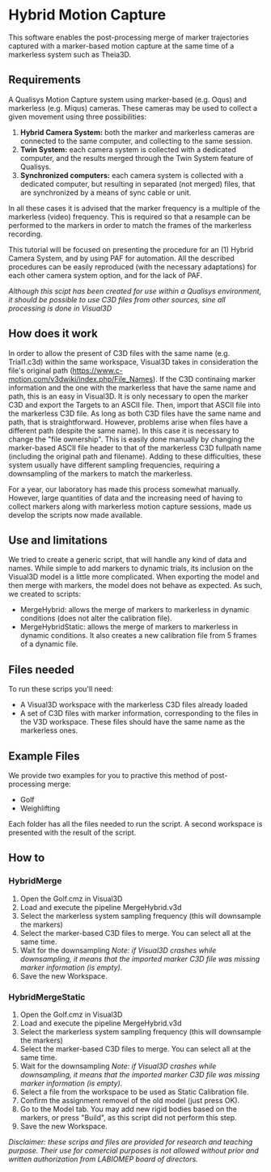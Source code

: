 # Hybrid Motion Capture

This software enables the post-processing merge of marker trajectories captured with a marker-based motion capture at the same time of a markerless system such as Theia3D.

## Requirements
A Qualisys Motion Capture system using marker-based (e.g. Oqus) and markerless (e.g. Miqus) cameras. These cameras may be used to collect a given movement using three possibilities:

1. **Hybrid Camera System:** both the marker and markerless cameras are connected to the same computer, and collecting to the same session.
2. **Twin System:** each camera system is collected with a dedicated computer, and the results merged through the Twin System feature of Qualisys.
3. **Synchronized computers:** each camera system is collected with a dedicated computer, but resulting in separated (not merged) files, that are synchronized by a means of sync cable or unit.

In all these cases it is advised that the marker frequency is a multiple of the markerless (video) frequency. This is required so that a resample can be performed to the markers in order to match the frames of the markerless recording.

This tutorial will be focused on presenting the procedure for an (1) Hybrid Camera System, and by using PAF for automation. All the described procedures can be easily reproduced (with the necessary adaptations) for each other camera system option, and for the lack of PAF.

*Although this scipt has been created for use within a Qualisys environment, it should be possible to use C3D files from other sources, sine all processing is done in Visual3D*

## How does it work
In order to allow the present of C3D files with the same name (e.g. Trial1.c3d) within the same workspace, Visual3D takes in consideration the file's original path (https://www.c-motion.com/v3dwiki/index.php/File_Names).
If the C3D continaing marker information and the one with the markerless that have the same name and path, this is an easy in Visual3D. It is only necessary to open the marker C3D and export the Targets to an ASCII file. Then, import that ASCII file into the markerless C3D file. As long as both C3D files have the same name and path, that is straightforward.
However, problems arise when files have a different path (despite the same name). In this case it is necessary to change the "file ownership". This is easily done manually by changing the marker-based ASCII file header to that of the markerless C3D fullpath name (including the original path and filename).
Adding to these difficulties, these system usually have different sampling frequencies, requiring a downsampling of the markers to match the markerless.

For a year, our laboratory has made this process somewhat manually. However, large quantities of data and the increasing need of having to collect markers along with markerless motion capture sessions, made us develop the scripts now made available.

## Use and limitations
We tried to create a generic script, that will handle any kind of data and names.
While simple to add markers to dynamic trials, its inclusion on the Visual3D model is a little more complicated. When exporting the model and then merge with markers, the model does not behave as expected. As such, we created to scripts:
- MergeHybrid: allows the merge of markers to markerless in dynamic conditions (does not alter the calibration file).
- MergeHybridStatic: allows the merge of markers to markerless in dynamic conditions. It also creates a new calibration file from 5 frames of a dynamic file.

## Files needed
To run these scrips you'll need:
- A Visual3D workspace with the markerless C3D files already loaded
- A set of C3D files with marker information, corresponding to the files in the V3D workspace. These files should have the same name as the markerless ones.

##  Example Files
We provide two examples for you to practive this method of post-processing merge:
- Golf
- Weighlifting

Each folder has all the files needed to run the script.
A second workspace is presented with the result of the script.

## How to
### HybridMerge
1. Open the Golf.cmz in Visual3D
2. Load and execute the pipeline MergeHybrid.v3d
3. Select the markerless system sampling frequency (this will downsample the markers)
4. Select the marker-based C3D files to merge. You can select all at the same time.
5. Wait for the downsampling
*Note: if Visual3D crashes while downsampling, it means that the imported marker C3D file was missing marker information (is empty).*
6. Save the new Workspace.

### HybridMergeStatic
1. Open the Golf.cmz in Visual3D
2. Load and execute the pipeline MergeHybrid.v3d
3. Select the markerless system sampling frequency (this will downsample the markers)
4. Select the marker-based C3D files to merge. You can select all at the same time.
5. Wait for the downsampling
*Note: if Visual3D crashes while downsampling, it means that the imported marker C3D file was missing marker information (is empty).*
6. Select a file from the workspace to be used as Static Calibration file.
7. Confirm the assignment removel of the old model (just press OK).
8. Go to the Model tab. You may add new rigid bodies based on the markers, or press "Build", as this script did not perform this step.
9. Save the new Workspace.

*Disclaimer: these scrips and files are provided for research and teaching purpose. Their use for comercial purposes is not allowed without prior and written authorization from LABIOMEP board of directors.*



